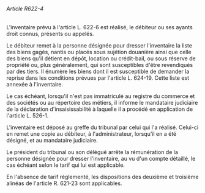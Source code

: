 ###### Article R622-4

L'inventaire prévu à l'article L. 622-6 est réalisé, le débiteur ou ses ayants droit connus, présents ou appelés.

Le débiteur remet à la personne désignée pour dresser l'inventaire la liste des biens gagés, nantis ou placés sous sujétion douanière ainsi que celle des biens qu'il détient en dépôt, location ou crédit-bail, ou sous réserve de propriété ou, plus généralement, qui sont susceptibles d'être revendiqués par des tiers. Il énumère les biens dont il est susceptible de demander la reprise dans les conditions prévues par l'article L. 624-19. Cette liste est annexée à l'inventaire.

Le cas échéant, lorsqu'il n'est pas immatriculé au registre du commerce et des sociétés ou au répertoire des métiers, il informe le mandataire judiciaire de la déclaration d'insaisissabilité à laquelle il a procédé en application de l'article L. 526-1.

L'inventaire est déposé au greffe du tribunal par celui qui l'a réalisé. Celui-ci en remet une copie au débiteur, à l'administrateur, lorsqu'il en a été désigné, et au mandataire judiciaire.

Le président du tribunal ou son délégué arrête la rémunération de la personne désignée pour dresser l'inventaire, au vu d'un compte détaillé, le cas échéant selon le tarif qui lui est applicable.

En l'absence de tarif réglementé, les dispositions des deuxième et troisième alinéas de l'article R. 621-23 sont applicables.

